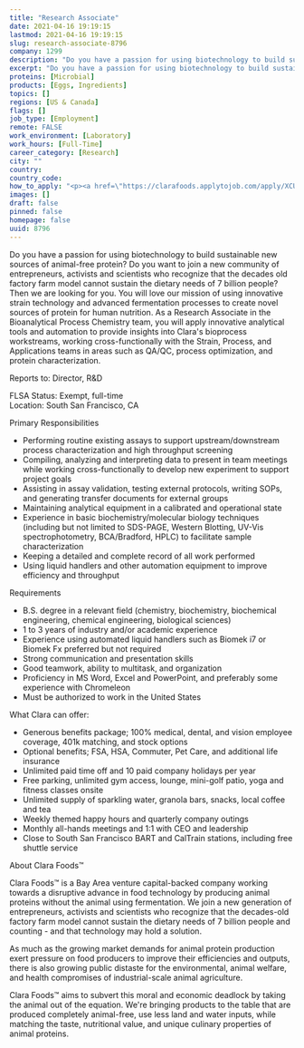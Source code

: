 ```yaml
---
title: "Research Associate"
date: 2021-04-16 19:19:15
lastmod: 2021-04-16 19:19:15
slug: research-associate-8796
company: 1299
description: "Do you have a passion for using biotechnology to build sustainable new sources of animal-free protein? Do you want to join a new community of entrepreneurs, activists and scientists who recognize that the decades old factory farm model cannot sustain the dietary needs of 7 billion people? Then we are looking for you. You will love our mission of using innovative strain technology and advanced fermentation processes to create novel sources of protein for human nutrition."
excerpt: "Do you have a passion for using biotechnology to build sustainable new sources of animal-free protein? Do you want to join a new community of entrepreneurs, activists and scientists who recognize that the decades old factory farm model cannot sustain the dietary needs of 7 billion people? Then we are looking for you. You will love our mission of using innovative strain technology and advanced fermentation processes to create novel sources of protein for human nutrition."
proteins: [Microbial]
products: [Eggs, Ingredients]
topics: []
regions: [US & Canada]
flags: []
job_type: [Employment]
remote: FALSE
work_environment: [Laboratory]
work_hours: [Full-Time]
career_category: [Research]
city: ""
country: 
country_code: 
how_to_apply: "<p><a href=\"https://clarafoods.applytojob.com/apply/XCUf2K7Kq2/Research-Associate-III?source=proteinreport\">https://clarafoods.applytojob.com/apply/XCUf2K7Kq2/Research-Associate-I…</a></p>"
images: []
draft: false
pinned: false
homepage: false
uuid: 8796
---
```

Do you have a passion for using biotechnology to build sustainable new
sources of animal-free protein? Do you want to join a new community of
entrepreneurs, activists and scientists who recognize that the decades
old factory farm model cannot sustain the dietary needs of 7 billion
people? Then we are looking for you. You will love our mission of using
innovative strain technology and advanced fermentation processes to
create novel sources of protein for human nutrition. As a Research
Associate in the Bioanalytical Process Chemistry team, you will apply
innovative analytical tools and automation to provide insights into
Clara's bioprocess workstreams, working cross-functionally with the
Strain, Process, and Applications teams in areas such as QA/QC, process
optimization, and protein characterization.

Reports to: Director, R&D

FLSA Status: Exempt, full-time\
Location: South San Francisco, CA

Primary Responsibilities

-   Performing routine existing assays to support upstream/downstream
    process characterization and high throughput screening
-   Compiling, analyzing and interpreting data to present in team
    meetings while working cross-functionally to develop new experiment
    to support project goals
-   Assisting in assay validation, testing external protocols, writing
    SOPs, and generating transfer documents for external groups
-   Maintaining analytical equipment in a calibrated and operational
    state
-   Experience in basic biochemistry/molecular biology techniques
    (including but not limited to SDS-PAGE, Western Blotting, UV-Vis
    spectrophotometry, BCA/Bradford, HPLC) to facilitate sample
    characterization
-   Keeping a detailed and complete record of all work performed
-   Using liquid handlers and other automation equipment to improve
    efficiency and throughput 

Requirements

-   B.S. degree in a relevant field (chemistry, biochemistry,
    biochemical engineering, chemical engineering, biological sciences)
-   1 to 3 years of industry and/or academic experience
-   Experience using automated liquid handlers such as Biomek i7 or
    Biomek Fx preferred but not required
-   Strong communication and presentation skills
-   Good teamwork, ability to multitask, and organization
-   Proficiency in MS Word, Excel and PowerPoint, and preferably some
    experience with Chromeleon
-   Must be authorized to work in the United States

What Clara can offer:

-   Generous benefits package; 100% medical, dental, and vision employee
    coverage, 401k matching, and stock options
-   Optional benefits; FSA, HSA, Commuter, Pet Care, and additional life
    insurance
-   Unlimited paid time off and 10 paid company holidays per year
-   Free parking, unlimited gym access, lounge, mini-golf patio, yoga
    and fitness classes onsite
-   Unlimited supply of sparkling water, granola bars, snacks, local
    coffee and tea
-   Weekly themed happy hours and quarterly company outings
-   Monthly all-hands meetings and 1:1 with CEO and leadership
-   Close to South San Francisco BART and CalTrain stations, including
    free shuttle service

About Clara Foods™

Clara Foods™ is a Bay Area venture capital-backed company working
towards a disruptive advance in food technology by producing animal
proteins without the animal using fermentation. We join a new generation
of entrepreneurs, activists and scientists who recognize that the
decades-old factory farm model cannot sustain the dietary needs of 7
billion people and counting - and that technology may hold a solution. 

As much as the growing market demands for animal protein production
exert pressure on food producers to improve their efficiencies and
outputs, there is also growing public distaste for the environmental,
animal welfare, and health compromises of industrial-scale animal
agriculture. 

Clara Foods™ aims to subvert this moral and economic deadlock by taking
the animal out of the equation. We're bringing products to the table
that are produced completely animal-free, use less land and water
inputs, while matching the taste, nutritional value, and unique culinary
properties of animal proteins.
